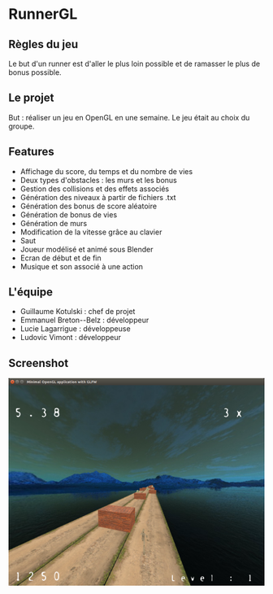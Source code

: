 # RunnerGL


## Règles du jeu 

Le but d'un runner est d'aller le plus loin possible et de ramasser le plus de bonus possible.

## Le projet

But : réaliser un jeu en OpenGL en une semaine.
Le jeu était au choix du groupe.

## Features

- Affichage du score, du temps et du nombre de vies
- Deux types d'obstacles : les murs et les bonus
- Gestion des collisions et des effets associés
- Génération des niveaux à partir de fichiers .txt
- Génération des bonus de score aléatoire
- Génération de bonus de vies
- Génération de murs
- Modification de la vitesse grâce au clavier
- Saut 
- Joueur modélisé et animé sous Blender
- Ecran de début et de fin
- Musique et son associé à une action

## L'équipe

- Guillaume Kotulski : chef de projet 
- Emmanuel Breton--Belz : développeur 
- Lucie Lagarrigue : développeuse 
- Ludovic Vimont : développeur 

## Screenshot

![texte](https://github.com/1ud0v1c/OpenGL/blob/master/resources/game.png "Game")

